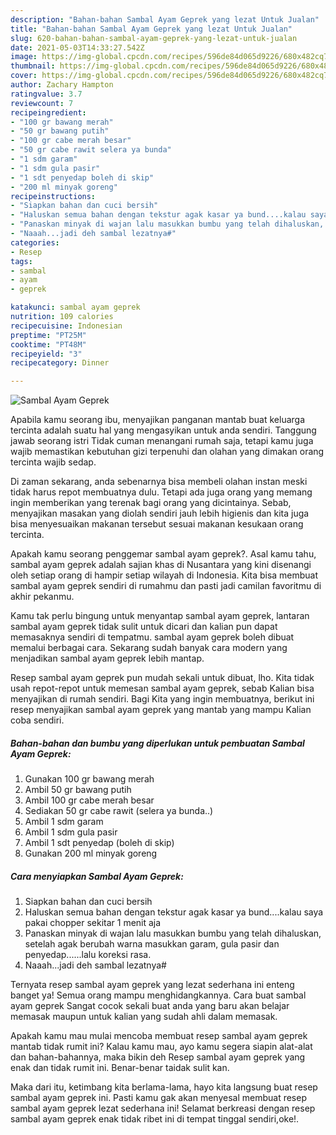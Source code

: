 ```yaml
---
description: "Bahan-bahan Sambal Ayam Geprek yang lezat Untuk Jualan"
title: "Bahan-bahan Sambal Ayam Geprek yang lezat Untuk Jualan"
slug: 620-bahan-bahan-sambal-ayam-geprek-yang-lezat-untuk-jualan
date: 2021-05-03T14:33:27.542Z
image: https://img-global.cpcdn.com/recipes/596de84d065d9226/680x482cq70/sambal-ayam-geprek-foto-resep-utama.jpg
thumbnail: https://img-global.cpcdn.com/recipes/596de84d065d9226/680x482cq70/sambal-ayam-geprek-foto-resep-utama.jpg
cover: https://img-global.cpcdn.com/recipes/596de84d065d9226/680x482cq70/sambal-ayam-geprek-foto-resep-utama.jpg
author: Zachary Hampton
ratingvalue: 3.7
reviewcount: 7
recipeingredient:
- "100 gr bawang merah"
- "50 gr bawang putih"
- "100 gr cabe merah besar"
- "50 gr cabe rawit selera ya bunda"
- "1 sdm garam"
- "1 sdm gula pasir"
- "1 sdt penyedap boleh di skip"
- "200 ml minyak goreng"
recipeinstructions:
- "Siapkan bahan dan cuci bersih"
- "Haluskan semua bahan dengan tekstur agak kasar ya bund....kalau saya pakai chopper sekitar 1 menit aja"
- "Panaskan minyak di wajan lalu masukkan bumbu yang telah dihaluskan, setelah agak berubah warna masukkan garam, gula pasir dan penyedap......lalu koreksi rasa."
- "Naaah...jadi deh sambal lezatnya#"
categories:
- Resep
tags:
- sambal
- ayam
- geprek

katakunci: sambal ayam geprek 
nutrition: 109 calories
recipecuisine: Indonesian
preptime: "PT25M"
cooktime: "PT48M"
recipeyield: "3"
recipecategory: Dinner

---
```



![Sambal Ayam Geprek](https://img-global.cpcdn.com/recipes/596de84d065d9226/680x482cq70/sambal-ayam-geprek-foto-resep-utama.jpg)

Apabila kamu seorang ibu, menyajikan panganan mantab buat keluarga tercinta adalah suatu hal yang mengasyikan untuk anda sendiri. Tanggung jawab seorang istri Tidak cuman menangani rumah saja, tetapi kamu juga wajib memastikan kebutuhan gizi terpenuhi dan olahan yang dimakan orang tercinta wajib sedap.

Di zaman  sekarang, anda sebenarnya bisa membeli olahan instan meski tidak harus repot membuatnya dulu. Tetapi ada juga orang yang memang ingin memberikan yang terenak bagi orang yang dicintainya. Sebab, menyajikan masakan yang diolah sendiri jauh lebih higienis dan kita juga bisa menyesuaikan makanan tersebut sesuai makanan kesukaan orang tercinta. 



Apakah kamu seorang penggemar sambal ayam geprek?. Asal kamu tahu, sambal ayam geprek adalah sajian khas di Nusantara yang kini disenangi oleh setiap orang di hampir setiap wilayah di Indonesia. Kita bisa membuat sambal ayam geprek sendiri di rumahmu dan pasti jadi camilan favoritmu di akhir pekanmu.

Kamu tak perlu bingung untuk menyantap sambal ayam geprek, lantaran sambal ayam geprek tidak sulit untuk dicari dan kalian pun dapat memasaknya sendiri di tempatmu. sambal ayam geprek boleh dibuat memalui berbagai cara. Sekarang sudah banyak cara modern yang menjadikan sambal ayam geprek lebih mantap.

Resep sambal ayam geprek pun mudah sekali untuk dibuat, lho. Kita tidak usah repot-repot untuk memesan sambal ayam geprek, sebab Kalian bisa menyajikan di rumah sendiri. Bagi Kita yang ingin membuatnya, berikut ini resep menyajikan sambal ayam geprek yang mantab yang mampu Kalian coba sendiri.

<!--inarticleads1-->

##### Bahan-bahan dan bumbu yang diperlukan untuk pembuatan Sambal Ayam Geprek:

1. Gunakan 100 gr bawang merah
1. Ambil 50 gr bawang putih
1. Ambil 100 gr cabe merah besar
1. Sediakan 50 gr cabe rawit (selera ya bunda..)
1. Ambil 1 sdm garam
1. Ambil 1 sdm gula pasir
1. Ambil 1 sdt penyedap (boleh di skip)
1. Gunakan 200 ml minyak goreng




<!--inarticleads2-->

##### Cara menyiapkan Sambal Ayam Geprek:

1. Siapkan bahan dan cuci bersih
1. Haluskan semua bahan dengan tekstur agak kasar ya bund....kalau saya pakai chopper sekitar 1 menit aja
1. Panaskan minyak di wajan lalu masukkan bumbu yang telah dihaluskan, setelah agak berubah warna masukkan garam, gula pasir dan penyedap......lalu koreksi rasa.
1. Naaah...jadi deh sambal lezatnya#




Ternyata resep sambal ayam geprek yang lezat sederhana ini enteng banget ya! Semua orang mampu menghidangkannya. Cara buat sambal ayam geprek Sangat cocok sekali buat anda yang baru akan belajar memasak maupun untuk kalian yang sudah ahli dalam memasak.

Apakah kamu mau mulai mencoba membuat resep sambal ayam geprek mantab tidak rumit ini? Kalau kamu mau, ayo kamu segera siapin alat-alat dan bahan-bahannya, maka bikin deh Resep sambal ayam geprek yang enak dan tidak rumit ini. Benar-benar taidak sulit kan. 

Maka dari itu, ketimbang kita berlama-lama, hayo kita langsung buat resep sambal ayam geprek ini. Pasti kamu gak akan menyesal membuat resep sambal ayam geprek lezat sederhana ini! Selamat berkreasi dengan resep sambal ayam geprek enak tidak ribet ini di tempat tinggal sendiri,oke!.

